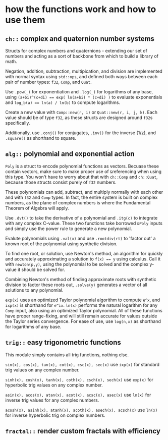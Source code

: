 # **how the functions work and how to use them**

## **`ch::` complex and quaternion number systems**

Structs for complex numbers and quaternions - extending our set of numbers and acting as a sort of backbone from which to build a library of math.

Negation, addition, subtraction, multipication, and division are implemented with normal syntax using `std::ops`, and defined both ways between each pair of number types: `f32`, `Comp`, and `Quat`.

Use `.pow(_)` for exponentiation and `.log(_)` for logarithms of any base, using
`(a+bi)^(c+di) == exp( ln(a+bi) * (c+di) )` to evaluate exponentials and
`log_b(a) == ln(a) / ln(b)` to compute logarithms. 

Create a new value with `Comp::new(r, i)` or `Quat::new(r, i, j, k)`. Each value should be of type `f32`, as these structs are designed around `f32`s specifically.

Additionally, use `.conj()` for conjugates, `.inv()` for the inverse (1/z), and `.square()` as shorthand to square.

## **`alg::` polynomial and exponential action**

`Poly` is a struct to encode polynomial functions as vectors. Becuase these contain vectors, make sure to make proper use of `&`referencing when using this type. You won't have to worry about that with `ch::Comp` and `ch::Quat`, because those structs consist purely of `f32` numbers. 

These polynomials can add, subtract, and multiply normally with each other and with `f32` and `Comp` types. In fact, the entire system is built on complex numbers, as the plane of complex numbers is where the Fundamental Theorem of Algebra will apply.

Use `.dvt()` to take the derivative of a polynomial and `.itg(c)` to integrate with any complex C-value. These two functions take borrowed `&Poly` inputs and simply use the power rule to generate a new polynomial.

Evalute polynomials using `.val(x)` and use `.rootdiv(rt)` to 'factor out' a known root of the polynomial using synthetic division.

To find one root, or solution, use Newton's method, an algorithm for quickly and accurately approximating a solution to `f(x) == y` using calculus. Call it with `newton(p,y)`, using the polynomial to be solved and the complex y-value it should be solved for.

Combining Newton's method of finding approximate roots with synthetic division to factor these roots out, `.solve(y)` generates a vector of all solutions to any polynomial.

`exp(x)` uses an optimized Taylor polynomial algorithm to compute `e^x`, and `ixp(x)` is shorthand for `e^ix`. `ln(x)` performs the natural logarithm for any `Comp` input, also using an optimized Taylor polynomial. All of these functions have proper range-fixing, and will still remain accurate for values outside the Taylor series convergence. For ease of use, use `log(n,x)` as shorthand for logarithms of any base.

## **`trig::` easy trigonometric functions**

This module simply contains all trig functions, nothing else.

`sin(x), cos(x), tan(x), cot(x), csc(x), sec(x)` use `ixp(x)` for standard trig values on any complex number.

`sinh(x), cosh(x), tanh(x), coth(x), csch(x), sech(x)` use `exp(x)` for hyperbolic trig values on any complex number.

`asin(x), acos(x), atan(x), acot(x), acsc(x), asec(x)` use `ln(x)` for inverse trig values for any complex numbers.

`acosh(x), asinh(x), atanh(x), acoth(x), asech(x), acsch(x)` use `ln(x)` for inverse hyperbolic trig on complex numbers.

## **`fractal::` render custom fractals with efficiency**